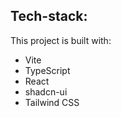 ## Tech-stack:

This project is built with:

- Vite
- TypeScript
- React
- shadcn-ui
- Tailwind CSS

